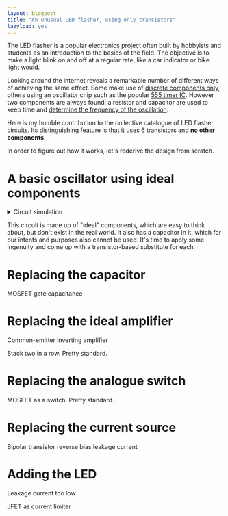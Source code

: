 ```yaml
---
layout: blogpost
title: "An unusual LED flasher, using only transistors"
lazyload: yes
---
```


<!-- TODO: video, pictures, schematics -->

The LED flasher is a popular electronics project often built by hobbyists and
students as an introduction to the basics of the field. The objective is to make
a light blink on and off at a regular rate, like a car indicator or bike light
would.

Looking around the internet reveals a remarkable number of different ways of
achieving the same effect. Some make use of [discrete components
only](https://en.wikipedia.org/wiki/Multivibrator), others using an oscillator
chip such as the popular [555 timer
IC](https://en.wikipedia.org/wiki/555_timer_IC). However two components are
always found: a resistor and capacitor are used to keep time and [determine the
frequency of the oscillation](https://en.wikipedia.org/wiki/RC_time_constant).

Here is my humble contribution to the collective catalogue of LED flasher
circuits. Its distinguishing feature is that it uses 6 transistors and **no
other components**.

In order to figure out how it works, let's rederive the design from scratch.

# A basic oscillator using ideal components

<details><summary>Circuit simulation</summary>

<iframe class="lazy" style="width: 100%; height: 20em;" data-src="http://www.falstad.com/circuit/circuitjs.html?cct=$+1+0.000005+16.817414165184545+50+5+50%0A159+320+240+320+336+0+1+100000000000000%0Ac+368+240+368+336+0+1e-10+2.1918047520401607%0Aw+320+240+368+240+0%0Aw+368+336+320+336+0%0Ag+368+336+368+352+0%0AR+368+176+368+128+0+0+40+9+0+0+0.5%0Aw+320+240+288+240+0%0Aw+288+288+304+288+0%0Ar+368+176+368+240+0+1000000000%0AO+368+240+432+240+0%0Aw+288+288+288+240+0%0Ao+9+64+0+4098+5+0.1+0+1%0A"></iframe>

<p markdown="span">

[Click for full screen version](http://www.falstad.com/circuit/circuitjs.html?cct=$+1+0.000005+16.817414165184545+50+5+50%0A159+320+240+320+336+0+1+100000000000000%0Ac+368+240+368+336+0+1e-10+2.1918047520401607%0Aw+320+240+368+240+0%0Aw+368+336+320+336+0%0Ag+368+336+368+352+0%0AR+368+176+368+128+0+0+40+9+0+0+0.5%0Aw+320+240+288+240+0%0Aw+288+288+304+288+0%0Ar+368+176+368+240+0+1000000000%0AO+368+240+432+240+0%0Aw+288+288+288+240+0%0Ao+9+64+0+4098+5+0.1+0+1%0A)

</p>
</details>

This circuit is made up of "ideal" components, which are easy to think about,
but don't exist in the real world. It also has a capacitor in it, which for our
intents and purposes also cannot be used. It's time to apply some ingenuity and
come up with a transistor-based substitute for each.

# Replacing the capacitor

MOSFET gate capacitance

# Replacing the ideal amplifier

<!-- TODO: make sure that somewhere in the above formulation there is actually an
amplifier -->

Common-emitter inverting amplifier

Stack two in a row. Pretty standard.

# Replacing the analogue switch

MOSFET as a switch. Pretty standard.

# Replacing the current source

<!-- TODO: make the above a current source -->

Bipolar transistor reverse bias leakage current

# Adding the LED

Leakage current too low

JFET as current limiter
